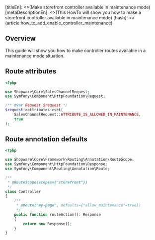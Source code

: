 [titleEn]: <>(Make storefront controller available in maintenance mode)
[metaDescriptionEn]: <>(This HowTo will show you how to make a storefront controller available in maintenance mode)
[hash]: <>(article:how_to_add_enable_controller_maintenance)

## Overview

This guide will show you how to make controller routes available in a maintenance mode situation.

## Route attributes

```php
<?php

use Shopware\Core\SalesChannelRequest;
use Symfony\Component\HttpFoundation\Request;

/** @var Request $request */
$request->attributes->set(
    SalesChannelRequest::ATTRIBUTE_IS_ALLOWED_IN_MAINTENANCE,
    true
);
```

## Route annotation defaults

```php
<?php

use Shopware\Core\Framework\Routing\Annotation\RouteScope;
use Symfony\Component\HttpFoundation\Response;
use Symfony\Component\Routing\Annotation\Route;

/**
 * @RouteScope(scopes={"storefront"})
 */
class Controller
{
    /**
     * @Route("my-page", defaults={"allow_maintenance"=true})
     */
    public function routeAction(): Response
    {
        return new Response();
    }
}
```
